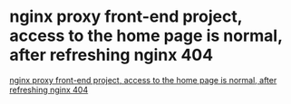 # nginx proxy front-end project, access to the home page is normal, after refreshing nginx 404
[nginx proxy front-end project, access to the home page is normal, after refreshing nginx 404](https://aiwithcloud.com/2022/09/16/nginx_proxy_front_end_project_access_to_the_home_page_is_normal_after_refreshing_nginx_404/)